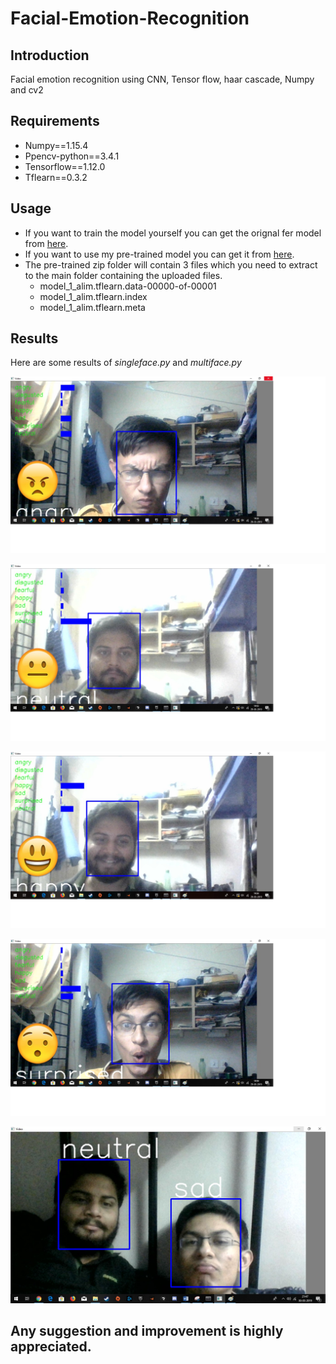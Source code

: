 # Facial-Emotion-Recognition

## Introduction
Facial emotion recognition using CNN, Tensor flow, haar cascade, Numpy and cv2

## Requirements
* Numpy==1.15.4
* Ppencv-python==3.4.1
* Tensorflow==1.12.0
* Tflearn==0.3.2

## Usage
* If you want to train the model yourself you can get the orignal fer model from [here](https://www.kaggle.com/deadskull7/fer2013).
* If you want to use my pre-trained model you can get it from [here](https://drive.google.com/open?id=1Htb-GJ-o1NI__0zlJJhFnCmqBfjhWVGh).
* The pre-trained zip folder will contain 3 files which you need to extract to the main folder containing the uploaded files.
  * model_1_alim.tflearn.data-00000-of-00001
  * model_1_alim.tflearn.index
  * model_1_alim.tflearn.meta

## Results
Here are some results of *singleface.py* and *multiface.py*

![Angry](/results/1.jpg)

![Neutral](/results/2.jpg)

![Happy](/results/3.jpg)

![Surprised](/results/4.jpg)

![Multiface](/results/5.jpg)


## Any suggestion and improvement is highly appreciated.
